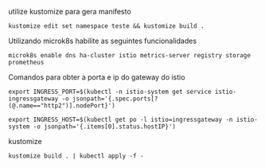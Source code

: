 utilize kustomize para gera manifesto

```shell
kustomize edit set namespace teste && kustomize build .
```

Utilizando microk8s habilite as seguintes funcionalidades

```shell
microk8s enable dns ha-cluster istio metrics-server registry storage prometheus
```

Comandos para obter a porta e ip do gateway do istio

```shell
export INGRESS_PORT=$(kubectl -n istio-system get service istio-ingressgateway -o jsonpath='{.spec.ports[?(@.name=="http2")].nodePort}')

export INGRESS_HOST=$(kubectl get po -l istio=ingressgateway -n istio-system -o jsonpath='{.items[0].status.hostIP}')
```

kustomize
```shell
kustomize build . | kubectl apply -f -
```